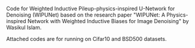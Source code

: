 Code for Weighted Inductive Pileup-physics-inspired U-Network for Denoising (WIPUNet) based on the research paper "WIPUNet: A Physics-inspired Network with Weighted Inductive
Biases for Image Denoising" by Wasikul Islam. 

Attached codes are for running on Cifar10 and BSD500 datasets.
